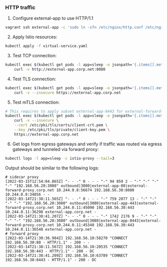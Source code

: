 ### HTTP traffic

1. Configure external-app to use HTTP/1.1
```sh
vagrant ssh external-app -c 'sudo ln -sfn /etc/nginx/http.conf /etc/nginx/nginx.conf; sudo systemctl restart nginx'
```

2. Apply Istio resources:
```sh
kubectl apply -f virtual-service.yaml
```

3. Test TCP connection:
```sh
kubectl exec $(kubectl get pods -l app=sleep -o jsonpath='{.items[].metadata.name}') -c sleep -- \
    curl -v http://external-app.corp.net:8080
```

4. Test TLS connection:
```sh
kubectl exec $(kubectl get pods -l app=sleep -o jsonpath='{.items[].metadata.name}') -c sleep -- \
    curl -v --insecure https://external-app.corp.net
```

5. Test mTLS connection:
```sh
# This requires to apply subset external-app-8443 for external-forward-proxy
kubectl exec $(kubectl get pods -l app=sleep -o jsonpath='{.items[].metadata.name}') -c sleep -- \
    curl -v --insecure \
    --cert /etc/pki/tls/certs/client-crt.pem \
    --key /etc/pki/tls/private/client-key.pem \
    https://external-app.corp.net
```

6. Get logs from egress gateways and verify if traffic was routed via egress gateways
   and tunneled via forward proxy:
```sh
kubectl logs -l app=sleep -c istio-proxy --tail=3
```

Output should be similar to the following logs:
```
# sidecar proxy
[2022-03-15T12:54:04.865Z] "- - -" 0 - - - "-" 94 859 2 - "-" "-" "-" "-" "192.168.56.20:3080" outbound|3080|external-app-80|external-forward-proxy.corp.net 10.244.0.8:56674 192.168.56.30:8080 10.244.0.8:34856 - -
[2022-03-14T21:38:11.565Z] "- - -" 0 - - - "-" 759 2077 13 - "-" "-" "-" "-" "192.168.56.20:3080" outbound|3080|external-app-443|external-forward-proxy.corp.net 10.244.0.11:45090 192.168.56.30:443 10.244.0.11:36298 external-app.corp.net -
[2022-03-14T21:38:41.207Z] "- - -" 0 - - - "-" 1742 2176 9 - "-" "-" "-" "-" "192.168.56.20:3080" outbound|3080|external-app-8443|external-forward-proxy.corp.net 10.244.0.11:45340 192.168.56.30:443 10.244.0.11:36548 external-app.corp.net -
# forward proxy
[2022-03-14T21:30:36.984Z] 192.168.56.10:58270 "CONNECT 192.168.56.30:80 - HTTP/1.1" - 200 - -
[2022-03-14T21:38:11.567Z] 192.168.56.10:20535 "CONNECT 192.168.56.30:443 - HTTP/1.1" - 200 - DC
[2022-03-14T21:38:41.209Z] 192.168.56.10:63789 "CONNECT 192.168.56.30:8443 - HTTP/1.1" - 200 - DC
```
